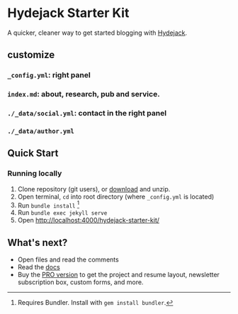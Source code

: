 # Hydejack Starter Kit

A quicker, cleaner way to get started blogging with [Hydejack](https://hydejack.com/).

## customize

### `_config.yml`: right panel

### `index.md`: about, research, pub and service. 

### `./_data/social.yml`: contact in the right panel

### `./_data/author.yml`


## Quick Start
### Running locally
1. Clone repository (git users), or [download] and unzip.
2. Open terminal, `cd` into root directory (where `_config.yml` is located)
3. Run `bundle install` [^1]
4. Run `bundle exec jekyll serve`
5. Open <http://localhost:4000/hydejack-starter-kit/>

## What's next?
* Open files and read the comments
* Read the [docs](https://hydejack.com/docs/)
* Buy the [PRO version](https://hydejack.com/download/) to get the project and resume layout, newsletter subscription box, custom forms, and more.

[^1]: Requires Bundler. Install with `gem install bundler`.

[download]: https://github.com/hydecorp/hydejack-starter-kit/archive/master.zip
